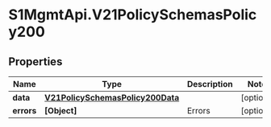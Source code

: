 # S1MgmtApi.V21PolicySchemasPolicy200

## Properties
Name | Type | Description | Notes
------------ | ------------- | ------------- | -------------
**data** | [**V21PolicySchemasPolicy200Data**](V21PolicySchemasPolicy200Data.md) |  | [optional] 
**errors** | **[Object]** | Errors | [optional] 


